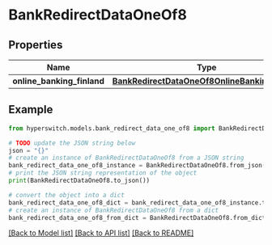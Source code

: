 # BankRedirectDataOneOf8


## Properties

Name | Type | Description | Notes
------------ | ------------- | ------------- | -------------
**online_banking_finland** | [**BankRedirectDataOneOf8OnlineBankingFinland**](BankRedirectDataOneOf8OnlineBankingFinland.md) |  | 

## Example

```python
from hyperswitch.models.bank_redirect_data_one_of8 import BankRedirectDataOneOf8

# TODO update the JSON string below
json = "{}"
# create an instance of BankRedirectDataOneOf8 from a JSON string
bank_redirect_data_one_of8_instance = BankRedirectDataOneOf8.from_json(json)
# print the JSON string representation of the object
print(BankRedirectDataOneOf8.to_json())

# convert the object into a dict
bank_redirect_data_one_of8_dict = bank_redirect_data_one_of8_instance.to_dict()
# create an instance of BankRedirectDataOneOf8 from a dict
bank_redirect_data_one_of8_from_dict = BankRedirectDataOneOf8.from_dict(bank_redirect_data_one_of8_dict)
```
[[Back to Model list]](../README.md#documentation-for-models) [[Back to API list]](../README.md#documentation-for-api-endpoints) [[Back to README]](../README.md)


